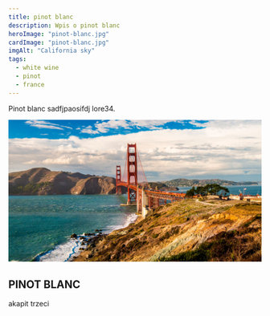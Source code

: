 ```yaml
---
title: pinot blanc
description: Wpis o pinot blanc
heroImage: "pinot-blanc.jpg"
cardImage: "pinot-blanc.jpg"
imgAlt: "California sky"
tags:
  - white wine
  - pinot
  - france
---
```

Pinot blanc sadfjpaosifdj lore34.

![alt gora](/img/blog/california.jpg)

## PINOT BLANC

akapit trzeci